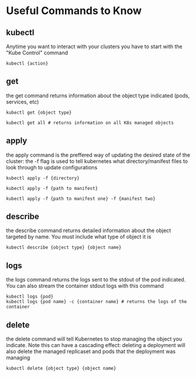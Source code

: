# Useful Commands to Know

## kubectl
Anytime you want to interact with your clusters you have to start with the "Kube Control" command
```cli
kubectl {action}
```

## get
the get command returns information about the object type indicated (pods, services, etc)
```cli
kubectl get {object type}

kubectl get all # returns information on all K8s managed objects
```

## apply
the apply command is the preffered way of updating the desired state of the cluster: the -f flag is used to tell kubernetes what directory/manifest files to look through to update configurations
```cli
kubectl apply -f {directory}

kubectl apply -f {path to manifest}

kubectl apply -f {path to manifest one} -f {manifest two}
```

## describe
the describe command returns detailed information about the object targeted by name. You must include what type of object it is
```cli
kubectl describe {object type} {object name}
```

## logs
the logs command returns the logs sent to the stdout of the pod indicated. You can also stream the container stdout logs with this command
```cli
kubectl logs {pod}
kubectl logs {pod name} -c {container name} # returns the logs of the container
```

## delete
the delete command will tell Kubernetes to stop managing the object you indicate. Note this can have a cascading effect: deleting a deployment will also delete the managed replicaset and pods that the deployment was managing
```cli
kubectl delete {object type} {object name}
```